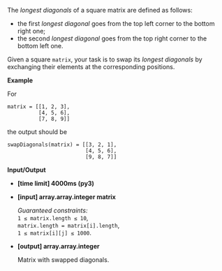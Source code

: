 <div class="markdown"><p>The <em>longest diagonals</em> of a square matrix are defined as follows:</p>
<ul>
<li>the first <em>longest diagonal</em> goes from the top left corner to the bottom right one;</li>
<li>the second <em>longest diagonal</em> goes from the top right corner to the bottom left one.</li>
</ul>
<p>Given a square <code>matrix</code>, your task is to swap its <em>longest diagonals</em> by exchanging their elements at the corresponding positions.</p>
<p><strong>Example</strong></p>
<p>For</p>
<pre><code>matrix = [[1, 2, 3],
          [4, 5, 6],
          [7, 8, 9]]
</code></pre>
<p>the output should be</p>
<pre><code>swapDiagonals(matrix) = [[3, 2, 1],
                         [4, 5, 6],
                         [9, 8, 7]]
</code></pre>
<p><strong>Input/Output</strong></p>
<ul>
<li><strong>[time limit] 4000ms (py3)</strong></li>
</ul>
<ul>
<li>
<p><strong>[input] array.array.integer matrix</strong></p>
<p><em>Guaranteed constraints:</em><br>
<code>1 ≤ matrix.length ≤ 10</code>,<br>
<code>matrix.length = matrix[i].length</code>,<br>
<code>1 ≤ matrix[i][j] ≤ 1000</code>.</p>
</li>
<li>
<p><strong>[output] array.array.integer</strong></p>
<p>Matrix with swapped diagonals.</p>
</li>
</ul>
</div>